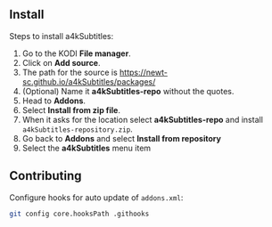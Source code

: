 ## Install

Steps to install a4kSubtitles:
1. Go to the KODI **File manager**.
2. Click on **Add source**.
3. The path for the source is https://newt-sc.github.io/a4kSubtitles/packages/
4. (Optional) Name it **a4kSubtitles-repo** without the quotes.
5. Head to **Addons**.
6. Select **Install from zip file**.
7. When it asks for the location select **a4kSubtitles-repo** and install `a4kSubtitles-repository.zip`.
8. Go back to **Addons** and select **Install from repository**
9. Select the **a4kSubtitles** menu item

## Contributing

Configure hooks for auto update of `addons.xml`:
```sh
git config core.hooksPath .githooks
```
